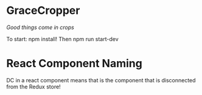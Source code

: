 # GraceCropper

_Good things come in crops_

To start: npm install! Then npm run start-dev

# React Component Naming

DC in a react component means that is the component that is disconnected from the Redux store!
